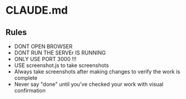 # CLAUDE.md

## Rules
- DONT OPEN BROWSER
- DONT RUN THE SERVEr IS RUNNING
- ONLY USE PORT 3000 !!!
- USE screenshot.js to take screenshots
- Always take screenshots after making changes to verify the work is complete
- Never say "done" until you've checked your work with visual confirmation